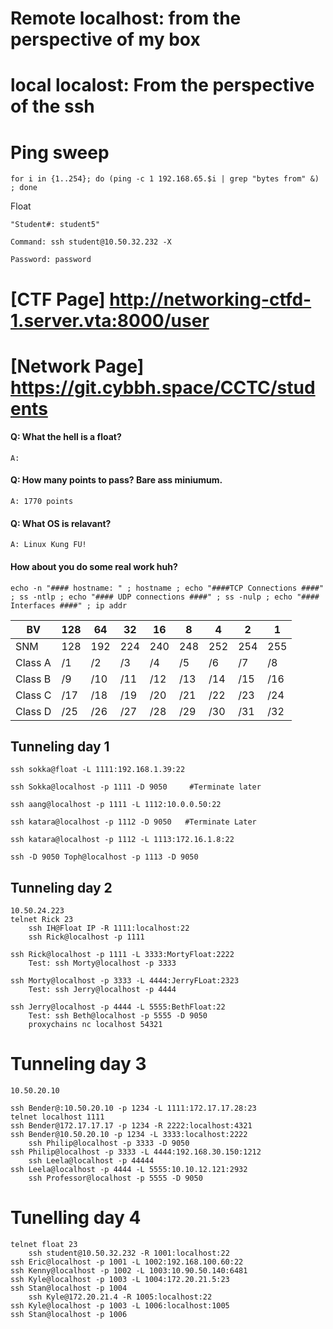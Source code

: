 # Remote localhost: from the perspective of my box

# local localost: From the perspective of the ssh

# Ping sweep    
    for i in {1..254}; do (ping -c 1 192.168.65.$i | grep "bytes from" &) ; done


Float

    "Student#: student5"

    Command: ssh student@10.50.32.232 -X

    Password: password



# [CTF Page] http://networking-ctfd-1.server.vta:8000/user
# [Network Page] https://git.cybbh.space/CCTC/students


####    Q: What the hell is a float? 
    A:
####   Q: How many points to pass? Bare ass miniumum.
    A: 1770 points
####   Q: What OS is relavant?
    A: Linux Kung FU! 
#### How about you do some real work huh?
    echo -n "#### hostname: " ; hostname ; echo "####TCP Connections ####" ; ss -ntlp ; echo "#### UDP connections ####" ; ss -nulp ; echo "#### Interfaces ####" ; ip addr


| BV | 128 | 64 | 32 | 16 | 8 | 4 | 2 | 1 |
| -- | -- | -- | -- | -- | -- | -- | -- | -- |
| SNM | 128 | 192 | 224 | 240 | 248 | 252 | 254 | 255 | 
| Class A | /1 | /2 | /3 | /4 | /5 | /6 | /7 | /8 |
| Class B | /9 | /10 | /11 | /12 | /13 | /14 | /15 | /16 |
| Class C | /17 | /18 | /19 | /20 | /21 | /22 | /23 | /24 |
| Class D | /25 | /26 | /27 | /28 | /29 | /30 | /31 | /32 |


## Tunneling day 1

    ssh sokka@float -L 1111:192.168.1.39:22

    ssh Sokka@localhost -p 1111 -D 9050     #Terminate later

    ssh aang@localhost -p 1111 -L 1112:10.0.0.50:22

    ssh katara@localhost -p 1112 -D 9050   #Terminate Later

    ssh katara@localhost -p 1112 -L 1113:172.16.1.8:22

    ssh -D 9050 Toph@localhost -p 1113 -D 9050 



## Tunneling day 2
    10.50.24.223
    telnet Rick 23
        ssh IH@Float IP -R 1111:localhost:22
        ssh Rick@localhost -p 1111
        
    ssh Rick@localhost -p 1111 -L 3333:MortyFloat:2222
        Test: ssh Morty@localhost -p 3333

    ssh Morty@localhost -p 3333 -L 4444:JerryFLoat:2323
        Test: ssh Jerry@localhost -p 4444

    ssh Jerry@localhost -p 4444 -L 5555:BethFloat:22
        Test: ssh Beth@localhost -p 5555 -D 9050
        proxychains nc localhost 54321


# Tunneling day 3
    10.50.20.10

    ssh Bender@:10.50.20.10 -p 1234 -L 1111:172.17.17.28:23
    telnet localhost 1111
    ssh Bender@172.17.17.17 -p 1234 -R 2222:localhost:4321
    ssh Bender@10.50.20.10 -p 1234 -L 3333:localhost:2222
        ssh Philip@localhost -p 3333 -D 9050
    ssh Philip@localhost -p 3333 -L 4444:192.168.30.150:1212
        ssh Leela@localhost -p 44444
    ssh Leela@localhost -p 4444 -L 5555:10.10.12.121:2932
        ssh Professor@localhost -p 5555 -D 9050

# Tunelling day 4
    telnet float 23
        ssh student@10.50.32.232 -R 1001:localhost:22
    ssh Eric@localhost -p 1001 -L 1002:192.168.100.60:22
    ssh Kenny@localhost -p 1002 -L 1003:10.90.50.140:6481
    ssh Kyle@localhost -p 1003 -L 1004:172.20.21.5:23
    ssh Stan@localhost -p 1004
        ssh Kyle@172.20.21.4 -R 1005:localhost:22
    ssh Kyle@localhost -p 1003 -L 1006:localhost:1005
    ssh Stan@localhost -p 1006

























